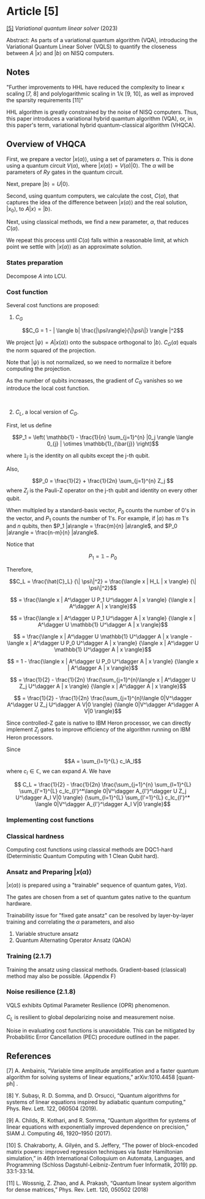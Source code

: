 # Article [5]

[[5]](https://github.com/Weidsn/Quantum_Computing_Collaboration/blob/main/Variational%20quantum%20linear%20solver.pdf) *Variational quantum linear solver* (2023)

Abstract: As parts of a variational quantum algorithm (VQA), introducing the Variational Quantum Linear Solver (VQLS) to quantify the closeness between $A$ $|x\rangle$ and $|b\rangle$ on NISQ computers.

## Notes

"Further improvements to HHL have reduced the complexity to linear κ scaling [7, 8] and polylogarithmic scaling in 1/ϵ [9, 10], as well as improved the sparsity requirements [11]"

HHL algorithm is greatly constrained by the noise of NISQ computers.
Thus, this paper introduces a variational hybrid quamtum algorithm (VQA), or, in this paper's term, variational hybrid quantum-classical algorithm (VHQCA).

## Overview of VHQCA

First, we prepare a vector $|x(\alpha)\rangle$, using a set of parameters $\alpha$. This is done using a quantum circuit $V(\alpha)$, where $|x(\alpha)\rangle = V(\alpha) |0\rangle$. The $\alpha$ will be parameters of $Ry$ gates in the quantum circuit.

Next, prepare $|b\rangle = U|0\rangle$.

Second, using quantum computers, we calculate the cost, $C(\alpha)$, that captures the idea of the difference between $| x(\alpha) \rangle$ and the real solution, $|x_0\rangle$, to $A {|x\rangle} = {|b\rangle}$.

Next, using classical methods, we find a new parameter, $\alpha$, that reduces $C(\alpha)$.

We repeat this process until $C(\alpha)$ falls within a reasonable limit, at which point we settle with $|x(\alpha)\rangle$ as an approximate solution.

### States preparation

Decompose $A$ into LCU.

### Cost function

Several cost functions are proposed:

1. $C_G$

$$C_G = 1 - | \langle b| \frac{|\psi\rangle}{\|\psi\|} \rangle |^2$$

We project $|\psi\rangle = A |x(\alpha)\rangle$ onto the subspace orthogonal to $|b\rangle$.
$C_G(\alpha)$ equals the norm squared of the projection.

Note that $|\psi\rangle$ is not normalized, so we need to normalize it before computing the projection.

As the number of qubits increases, the gradient of $C_G$ vanishes so we introduce the local cost function.

<br>

2. $C_L$, a local version of $C_G$.

First, let us define

$$P_1 = \left( \mathbb{1} - \frac{1}{n} \sum_{j=1}^{n} |0_j \rangle \langle 0_{j} | \otimes \mathbb{1}_{\bar{j}} \right)$$

where $\mathbb{1}_{\bar{j}}$ is the identity on all qubits except the j-th qubit.

Also,

$$P_0 = \frac{1}{2} + \frac{1}{2n} \sum_{j=1}^{n} Z_j
$$
where $Z_j$ is the Pauli-Z operator on the j-th qubit and identity on every other qubit.

When multipled by a standard-basis vector, $P_0$ counts the number of 0's in the vector, and $P_1$ counts the number of 1's. For example, if $|a \rangle$ has $m$ 1's and $n$ qubits, then $P_1 |a\rangle = \frac{m}{n} |a\rangle$, and $P_0 |a\rangle = \frac{n-m}{n} |a\rangle$.

Notice that

$$P_1 = \mathbb{1} - P_0 $$

Therefore,

$$C_L = \frac{\hat{C}_L} {\| \psi\|^2} = \frac{\langle x | H_L | x \rangle} {\| \psi\|^2}$$

$$ = \frac{\langle x | A^\dagger U P_1 U^\dagger A | x \rangle} {\langle x | A^\dagger A | x \rangle}$$

$$ = \frac{\langle x | A^\dagger U P_1 U^\dagger A | x \rangle} {\langle x | A^\dagger U \mathbb{1} U^\dagger A | x \rangle}$$

$$ = \frac{\langle x | A^\dagger U \mathbb{1} U^\dagger A | x \rangle - \langle x | A^\dagger U P_0 U^\dagger A | x \rangle} {\langle x | A^\dagger U \mathbb{1} U^\dagger A | x \rangle}$$

$$ = 1 - \frac{\langle x | A^\dagger U P_0 U^\dagger A | x \rangle} {\langle x | A^\dagger A | x \rangle}$$

$$ = \frac{1}{2} - \frac{1}{2n} \frac{\sum_{j=1}^{n}\langle x | A^\dagger U Z_j U^\dagger A | x \rangle} {\langle x | A^\dagger A | x \rangle}$$

$$ = \frac{1}{2} - \frac{1}{2n} \frac{\sum_{j=1}^{n}\langle 0|V^\dagger A^\dagger U Z_j U^\dagger A V|0 \rangle} {\langle 0|V^\dagger A^\dagger A  V|0 \rangle}$$

Since controlled-Z gate is native to IBM Heron processor, we can directly implement $Z_j$ gates to improve efficiency of the algorithm running on IBM Heron processors.

Since

$$A = \sum_{l=1}^{L} c_lA_l$$
where $c_l \in \mathbb{C}$, we can expand $A$. We have

$$ C_L = \frac{1}{2} - \frac{1}{2n} \frac{\sum_{j=1}^{n} \sum_{l=1}^{L} \sum_{l'=1}^{L} c_lc_{l'}^*\langle 0|V^\dagger A_{l'}^\dagger U Z_j U^\dagger A_l V|0 \rangle} {\sum_{l=1}^{L} \sum_{l'=1}^{L} c_lc_{l'}^* \langle 0|V^\dagger A_{l'}^\dagger A_l  V|0 \rangle}$$

### Implementing cost functions

### Classical hardness

Computing cost functions using classical methods are DQC1-hard (Deterministic Quantum Computing with 1 Clean Qubit hard).

### Ansatz and Preparing $|x(\alpha)\rangle$

$|x(\alpha)\rangle$ is prepared using a "trainable" sequence of quantum gates, $V(\alpha)$.

The gates are chosen from a set of quantum gates native to the quantum hardware.

Trainability issue for "fixed gate ansatz" can be resolved by layer-by-layer training and correlating the $\alpha$ parameters, and also

1. Variable structure ansatz
2. Quantum Alternating Operator Ansatz (QAOA)

### Training (2.1.7)

Training the ansatz using classical methods. Gradient-based (classical) method may also be possible. (Appendix F)

### Noise resilience (2.1.8)

VQLS exhibits Optimal Parameter Resilience (OPR) phenomenon.

$C_L$ is resilient to global depolarizing noise and measurement noise.

Noise in evaluating cost functions is unavoidable. This can be mitigated by Probabilitic Error Cancellation (PEC) procedure outlined in the paper.

## References

[7] A. Ambainis, “Variable time amplitude amplification and a faster quantum algorithm for solving
systems of linear equations,” arXiv:1010.4458
[quant-ph] .

[8] Y. Subaşı, R. D. Somma, and D. Orsucci, “Quantum algorithms for systems of linear equations inspired by adiabatic quantum computing,” Phys.
Rev. Lett. 122, 060504 (2019).

[9] A. Childs, R. Kothari, and R. Somma, “Quantum algorithm for systems of linear equations
with exponentially improved dependence on precision,” SIAM J. Computing 46, 1920–1950
(2017).

[10] S. Chakraborty, A. Gilyén, and S. Jeffery,
“The power of block-encoded matrix powers: improved regression techniques via faster Hamiltonian simulation,” in 46th International Colloquium on Automata, Languages, and Programming (Schloss Dagstuhl-Leibniz-Zentrum fuer Informatik, 2019) pp. 33:1-33:14.

[11] L. Wossnig, Z. Zhao, and A. Prakash, “Quantum linear system algorithm for dense matrices,”
Phys. Rev. Lett. 120, 050502 (2018)
